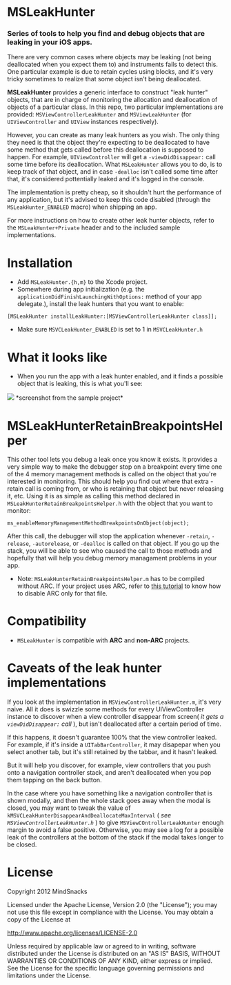MSLeakHunter
==============

### Series of tools to help you find and debug objects that are leaking in your iOS apps.

There are very common cases where objects may be leaking (not being deallocated when you expect them to) and instruments fails to detect this. One particular example is due to retain cycles using blocks, and it's very tricky sometimes to realize that some object isn't being deallocated.

**MSLeakHunter** provides a generic interface to construct "leak hunter" objects, that are in charge of monitoring the allocation and deallocation of objects of a particular class. In this repo, two particular implementations are provided: `MSViewControllerLeakHunter` and `MSViewLeakHunter` (for `UIViewController` and `UIView` instances respectively).

However, you can create as many leak hunters as you wish. The only thing they need is that the object they're expecting to be deallocated to have some method that gets called before this deallocation is supposed to happen.
For example, `UIViewController` will get a `-viewDidDisappear:` call some time before its deallocation. What `MSLeakHunter` allows you to do, is to keep track of that object, and in case `-dealloc` isn't called some time  after that, it's considered pottentially leaked and it's logged in the console.

The implementation is pretty cheap, so it shouldn't hurt the performance of any application, but it's advised to keep this code disabled (through the `MSLeakHunter_ENABLED` macro) when shipping an app.

For more instructions on how to create other leak hunter objects, refer to the `MSLeakHunter+Private` header and to the included sample implementations.

# Installation

- Add ```MSLeakHunter.{h,m}``` to the Xcode project.
- Somewhere during app initialization (e.g. the ```applicationDidFinishLaunchingWithOptions:``` method of your app delegate.), install the leak hunters that you want to enable:

```objc
[MSLeakHunter installLeakHunter:[MSViewControllerLeakHunter class]];
```
- Make sure ```MSVCLeakHunter_ENABLED``` is set to 1 in ```MSVCLeakHunter.h```

# What it looks like

- When you run the app with a leak hunter enabled, and it finds a possible object that is leaking, this is what you'll see:

<img src="http://f.cl.ly/items/0Y013H42412v2E0H0Y1K/Screen%20Shot%202012-10-20%20at%206.13.27%20PM.png" />
*screenshot from the sample project*

# MSLeakHunterRetainBreakpointsHelper

This other tool lets you debug a leak once you know it exists. It provides a very simple way to make the debugger stop on a breakpoint every time one of the 4 memory management methods is called on the object that you're interested in monitoring. This should help you find out where that extra -retain call is coming from, or who is retaining that object but never releasing it, etc.
Using it is as simple as calling this method declared in `MSLeakHunterRetainBreakpointsHelper.h` with the object that you want to monitor:

```objc
ms_enableMemoryManagementMethodBreakpointsOnObject(object);
```

After this call, the debugger will stop the application whenever `-retain`, `-release`, `-autorelease`, or `-dealloc` is called on that object. If you go up the stack, you will be able to see who caused the call to those methods and hopefully that will help you debug memory managament problems in your app.

* Note: `MSLeakHunterRetainBreakpointsHelper.m` has to be compiled without ARC. If your project uses ARC, refer to [this tutorial](http://maniacdev.com/2012/01/easily-get-non-arc-enabled-open-source-libraries-working-in-arc-enabled-projects/) to know how to disable ARC only for that file.

# Compatibility

- ```MSLeakHunter``` is compatible with **ARC** and **non-ARC** projects.

# Caveats of the leak hunter implementations

If you look at the implementation in ```MSViewControllerLeakHunter.m```, it's very naive. All it does is swizzle some methods for every UIViewController instance to discover when a view controller disappear from screen( *it gets a ```viewDidDisappear:``` call* ), but isn't deallocated after a certain period of time.

If this happens, it doesn't guarantee 100% that the view controller leaked. For example, if it's inside a ```UITabBarController```, it may disapepar when you select another tab, but it's still retained by the tabbar, and it hasn't leaked.

But it will help you discover, for example, view controllers that you push onto a navigation controller stack, and aren't deallocated when you pop them tapping on the back button.

In the case where you have something like a navigation controller that is shown modally, and then the whole stack goes away when the modal is closed, you may want to tweak the value of ```kMSVCLeakHunterDisappearAndDeallocateMaxInterval``` ( *see ```MSViewControllerLeakHunter.h```* ) to give ```MSViewCOntrollerLeakHunter``` enough margin to avoid a false positive. Otherwise, you may see a log for a possible leak of the controllers at the bottom of the stack if the modal takes longer to be closed.

# License

Copyright 2012 MindSnacks

Licensed under the Apache License, Version 2.0 (the "License");
you may not use this file except in compliance with the License.
You may obtain a copy of the License at

http://www.apache.org/licenses/LICENSE-2.0

Unless required by applicable law or agreed to in writing, software
distributed under the License is distributed on an "AS IS" BASIS,
WITHOUT WARRANTIES OR CONDITIONS OF ANY KIND, either express or implied.
See the License for the specific language governing permissions and
limitations under the License.

